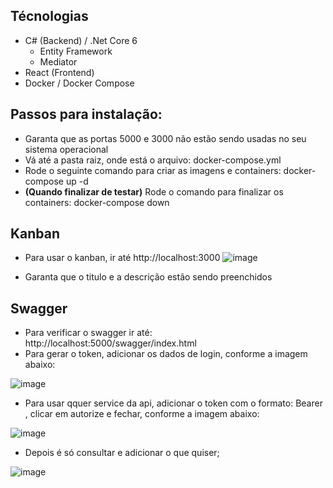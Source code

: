 
## Técnologias

- C# (Backend) / .Net Core 6
  - Entity Framework
  - Mediator
- React (Frontend)
- Docker / Docker Compose

## Passos para instalação:

- Garanta que as portas 5000  e 3000 não estão sendo usadas no seu sistema operacional
- Vá até a pasta raiz, onde está o arquivo: docker-compose.yml
- Rode o seguinte comando para criar as imagens e containers: docker-compose up -d
- **(Quando finalizar de testar)** Rode o comando para finalizar os containers: docker-compose down


## Kanban

- Para usar o kanban, ir até http://localhost:3000
![image](https://github.com/ffonseca1985/adatech/assets/12939890/0293ad3b-a63b-4fa2-93ac-3559eb4f4b2f)

- Garanta que o titulo e a descrição estão sendo preenchidos

## Swagger

- Para verificar o swagger ir até: http://localhost:5000/swagger/index.html
- Para gerar o token, adicionar os dados de login, conforme a imagem abaixo:

![image](https://github.com/ffonseca1985/adatech/assets/12939890/e6e11e5e-c591-4588-a375-e2ff62854db1)
 
- Para usar qquer service da api, adicionar o token com o formato: Bearer <Token>, clicar em autorize e fechar, conforme a imagem abaixo:

![image](https://github.com/ffonseca1985/adatech/assets/12939890/2e516602-846c-4da6-a2fb-fdf0c2c5a24a)

- Depois é só consultar e adicionar o que quiser;

![image](https://github.com/ffonseca1985/adatech/assets/12939890/206e8f0d-27c0-4094-ba0c-a98fd707bf1f)
